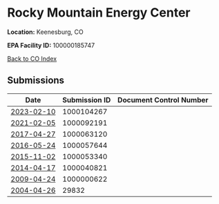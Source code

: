 # Rocky Mountain Energy Center

**Location:** Keenesburg, CO

**EPA Facility ID:** 100000185747

[Back to CO Index](../../index.md)

## Submissions

| Date | Submission ID | Document Control Number |
|------|--------------|-------------------------|
| [2023-02-10](submissions/1000104267.md) | 1000104267 |  |
| [2021-02-05](submissions/1000092191.md) | 1000092191 |  |
| [2017-04-27](submissions/1000063120.md) | 1000063120 |  |
| [2016-05-24](submissions/1000057644.md) | 1000057644 |  |
| [2015-11-02](submissions/1000053340.md) | 1000053340 |  |
| [2014-04-17](submissions/1000040821.md) | 1000040821 |  |
| [2009-04-24](submissions/1000000622.md) | 1000000622 |  |
| [2004-04-26](submissions/29832.md) | 29832 |  |
